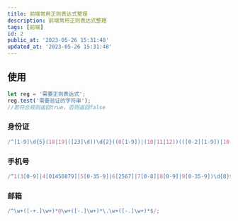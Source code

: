 ```yaml
---
title: 前端常用正则表达式整理
description: 前端常用正则表达式整理
tags: [前端]
id: 2
public_at: '2023-05-26 15:31:48'
updated_at: '2023-05-26 15:31:48'
---
```


## 使用

```js [file.js]{4-6,7} meta-info=val
let reg = '需要正则表达式';
reg.test('需要验证的字符串');
//若符合规则返回true，否则返回false
```

### 身份证

```js [file.js]{4-6,7} meta-info=val
/^[1-9]\d{5}(18|19|([23]\d))\d{2}((0[1-9])|(10|11|12))(([0-2][1-9])|10|20|30|31)\d{3}[0-9Xx]$/;
```

### 手机号

```js [file.js]{4-6,7} meta-info=val
/^1(3[0-9]|4[01456879]|5[0-35-9]|6[2567]|7[0-8]|8[0-9]|9[0-35-9])\d{8}$/;
```

### 邮箱

```js [file.js]{4-6,7} meta-info=val
/^\w+([-+.]\w+)*@\w+([-.]\w+)*\.\w+([-.]\w+)*$/;
```
